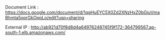 Document Link : 
https://docs.google.com/document/d/1qgHuEYC5X0Zd2XNzHxZ0bGiuVmaBhmta5xprGkOppLo/edit?usp=sharing

External IP :
http://ab921d70f8d8d4a64976248745f9f172-364799567.ap-south-1.elb.amazonaws.com/

